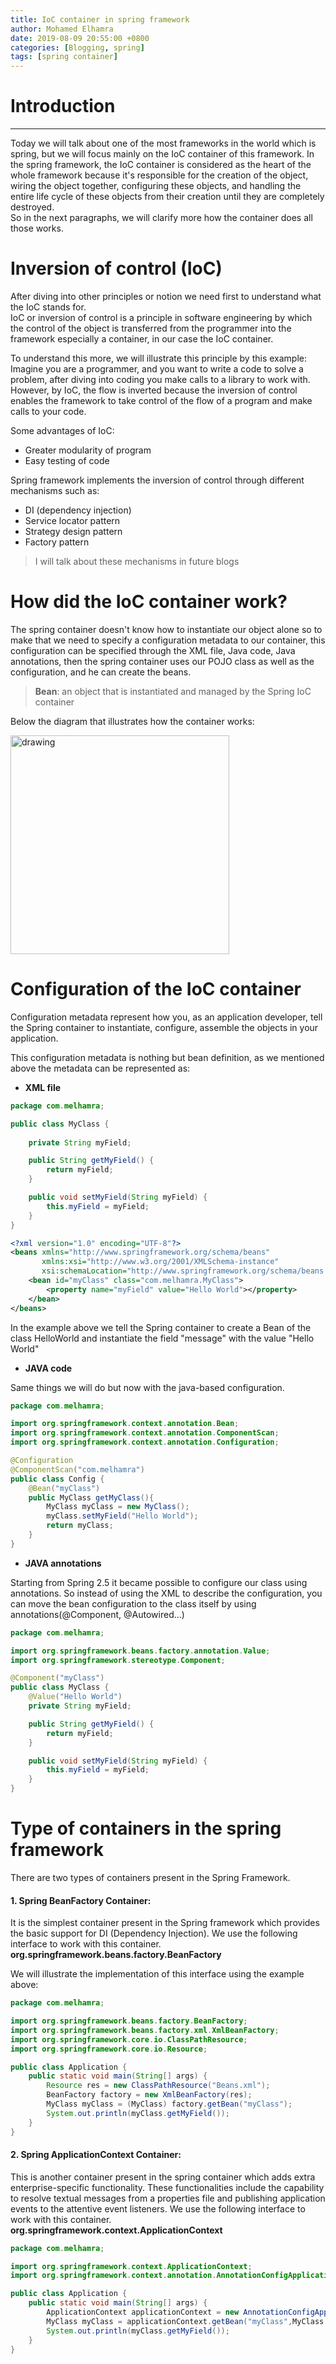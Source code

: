 ```yaml
---
title: IoC container in spring framework
author: Mohamed Elhamra
date: 2019-08-09 20:55:00 +0800
categories: [Blogging, spring]
tags: [spring container]
---
```


# Introduction 

--------------------------------------

Today we will talk about one of the most frameworks in the world which is spring, but we will focus mainly on the IoC container of this framework.
In the spring framework, the IoC container is considered as the heart of the whole framework because it's responsible for the creation of the object,  wiring the object together, configuring these objects, and handling the entire life cycle of these objects from their creation until they are completely destroyed.<br />
So in the next paragraphs, we will clarify more how the container does all those works.

# Inversion of control (IoC)

After diving into other principles or notion we need first to understand what the IoC stands for.<br />
IoC or inversion of control is a principle in software engineering by which the control of the object is transferred from the programmer into the framework especially a container, in our case the IoC container.<br />

To understand this more, we will illustrate this principle by this example:<br />
Imagine you are a programmer, and you want to write a code to solve a problem, after diving into coding you make calls to a library to work with.
However,  by IoC, the flow is inverted because the inversion of control enables the framework to take control of the flow of a program and make calls to your code. 

Some advantages of IoC:
* Greater modularity of program
* Easy testing of code

Spring framework implements the inversion of control through different mechanisms such as: 
* DI (dependency injection)
* Service locator pattern
* Strategy design pattern
* Factory pattern

> I will talk about these mechanisms in future blogs

# How did the IoC container work?

The spring container doesn't know how to instantiate our object alone so to make that we need to specify a configuration metadata to our container, this configuration can be specified through the XML file, Java code, Java annotations, then the spring container uses our POJO class as well as the configuration, and he can create the beans.

> **Bean**: an object that is instantiated and managed by the Spring IoC container

Below the diagram that illustrates how the container works:

<img src="/assets/img/sample/metadata-container.PNG" alt="drawing" width="350" height="350"/>

# Configuration of the IoC container

Configuration metadata represent how you, as an application developer, tell the Spring container to instantiate, configure, assemble the objects in your application.

This configuration metadata  is nothing but bean definition, as we mentioned above the metadata can be represented as:

* **XML file**

```java
package com.melhamra;

public class MyClass {
    
    private String myField;

    public String getMyField() {
        return myField;
    }

    public void setMyField(String myField) {
        this.myField = myField;
    }
}
```

```xml
<?xml version="1.0" encoding="UTF-8"?>
<beans xmlns="http://www.springframework.org/schema/beans"
       xmlns:xsi="http://www.w3.org/2001/XMLSchema-instance"
       xsi:schemaLocation="http://www.springframework.org/schema/beans http://www.springframework.org/schema/beans/spring-beans.xsd">
    <bean id="myClass" class="com.melhamra.MyClass">
        <property name="myField" value="Hello World"></property>
    </bean>
</beans>
```

In the example above we tell the Spring container to create a Bean of the class HelloWorld and instantiate the field "message" with the value "Hello World"

* **JAVA code**

Same things we will do but now with the java-based configuration.

```java
package com.melhamra;

import org.springframework.context.annotation.Bean;
import org.springframework.context.annotation.ComponentScan;
import org.springframework.context.annotation.Configuration;

@Configuration
@ComponentScan("com.melhamra")
public class Config {
    @Bean("myClass")
    public MyClass getMyClass(){
        MyClass myClass = new MyClass();
        myClass.setMyField("Hello World");
        return myClass;
    }
}
```

* **JAVA annotations**

Starting from Spring 2.5   it became possible to configure our class using annotations. So instead of using the XML to describe the configuration, you can move the bean configuration to the class itself by using annotations(@Component, @Autowired...)

```java
package com.melhamra;

import org.springframework.beans.factory.annotation.Value;
import org.springframework.stereotype.Component;

@Component("myClass")
public class MyClass {
    @Value("Hello World")
    private String myField;

    public String getMyField() {
        return myField;
    }

    public void setMyField(String myField) {
        this.myField = myField;
    }
}
```

# Type of containers in the spring framework

There are two types of containers present in the Spring Framework.

#### 1. Spring BeanFactory Container:
It is the simplest container present in the Spring framework which provides the basic support for DI (Dependency Injection). We use the following interface to work with this container. <br />
**org.springframework.beans.factory.BeanFactory**

We will illustrate the implementation of this interface using the example above:

```java
package com.melhamra;

import org.springframework.beans.factory.BeanFactory;
import org.springframework.beans.factory.xml.XmlBeanFactory;
import org.springframework.core.io.ClassPathResource;
import org.springframework.core.io.Resource;

public class Application {
    public static void main(String[] args) {
        Resource res = new ClassPathResource("Beans.xml");
        BeanFactory factory = new XmlBeanFactory(res);
        MyClass myClass = (MyClass) factory.getBean("myClass");
        System.out.println(myClass.getMyField());
    }
}
```

#### 2. Spring ApplicationContext Container:
This is another container present in the spring container which adds extra enterprise-specific functionality. These functionalities include the capability to resolve textual messages from a properties file and publishing application events to the attentive event listeners. We use the following interface to work with this container. <br />
**org.springframework.context.ApplicationContext**

```java
package com.melhamra;

import org.springframework.context.ApplicationContext;
import org.springframework.context.annotation.AnnotationConfigApplicationContext;

public class Application {
    public static void main(String[] args) {
        ApplicationContext applicationContext = new AnnotationConfigApplicationContext(Config.class);
        MyClass myClass = applicationContext.getBean("myClass",MyClass.class);
        System.out.println(myClass.getMyField());
    }
}
```






